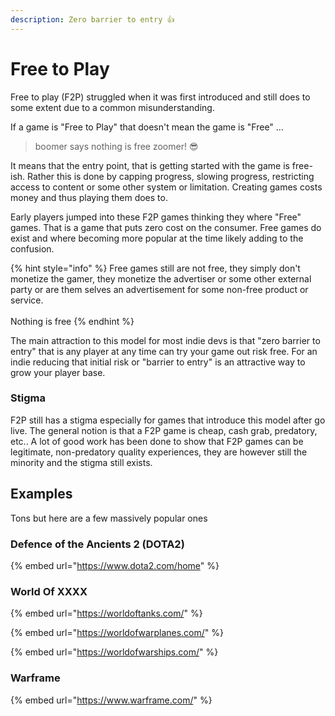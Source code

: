 ```yaml
---
description: Zero barrier to entry 👍
---
```


# Free to Play

Free to play (F2P) struggled when it was first introduced and still does to some extent due to a common misunderstanding.

If a game is "Free to Play" that doesn't mean the game is "Free" …&#x20;

> boomer says nothing is free zoomer! 😎

It means that the entry point, that is getting started with the game is free-ish. Rather this is done by capping progress, slowing progress, restricting access to content or some other system or limitation. Creating games costs money and thus playing them does to.

Early players jumped into these F2P games thinking they where "Free" games. That is a game that puts zero cost on the consumer. Free games do exist and where becoming more popular at the time likely adding to the confusion.

{% hint style="info" %}
Free games still are not free, they simply don't monetize the gamer, they monetize the advertiser or some other external party or are them selves an advertisement for some non-free product or service.\
\
Nothing is free
{% endhint %}

The main attraction to this model for most indie devs is that "zero barrier to entry" that is any player at any time can try your game out risk free. For an indie reducing that initial risk or "barrier to entry" is an attractive way to grow your player base.

### Stigma

F2P still has a stigma especially for games that introduce this model after go live. The general notion is that a F2P game is cheap, cash grab, predatory, etc.. A lot of good work has been done to show that F2P games can be legitimate, non-predatory quality experiences, they are however still the minority and the stigma still exists.&#x20;

## Examples

Tons but here are a few massively popular ones

### Defence of the Ancients 2 (DOTA2)

{% embed url="https://www.dota2.com/home" %}

### World Of XXXX

{% embed url="https://worldoftanks.com/" %}

{% embed url="https://worldofwarplanes.com/" %}

{% embed url="https://worldofwarships.com/" %}

### Warframe

{% embed url="https://www.warframe.com/" %}
